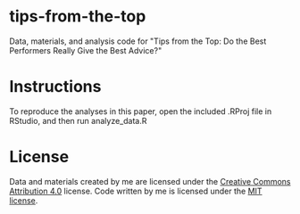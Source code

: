 # tips-from-the-top
Data, materials, and analysis code for "Tips from the Top: Do the Best Performers Really Give the Best Advice?"

# Instructions
To reproduce the analyses in this paper, open the included .RProj file in RStudio, and then run analyze_data.R

# License
Data and materials created by me are licensed under the [Creative Commons Attribution 4.0](https://creativecommons.org/licenses/by/4.0/) license. Code written by me is licensed under the [MIT license](https://opensource.org/licenses/mit-license.php).
